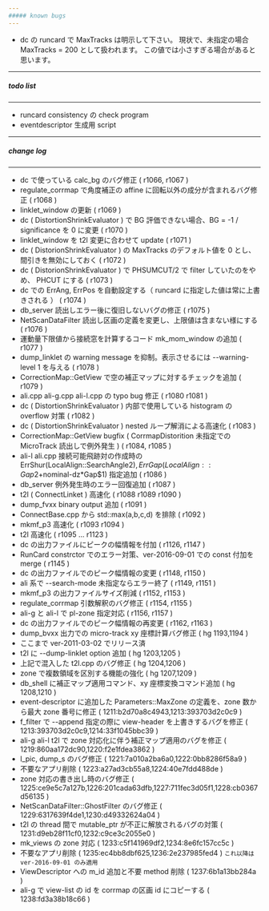 ```yaml
---
##### known bugs
---
```

+ dc の runcard で MaxTracks は明示して下さい。 現状で、未指定の場合 MaxTracks = 200 として扱われます。 この値では小さすぎる場合があると思います。

---
##### todo list
---
+ runcard consistency の check program
+ eventdescriptor 生成用 script  

---
##### change log
---
+ dc で使っている calc_bg のバグ修正 ( r1066, r1067 )
+ regulate_corrmap で角度補正の affine に回転以外の成分が含まれるバグ修正 ( r1068 )
+ linklet_window の更新 ( r1069 )
+ dc ( DistortionShrinkEvaluator ) で BG 評価できない場合、BG = -1 / significance を 0 に変更 ( r1070 )
+ linklet_window を t2l 変更に合わせて update ( r1071 )
+ dc ( DistorionShrinkEvaluator ) の MaxTracks のデフォルト値を 0 とし、間引きを無効にしておく ( r1072 )
+ dc ( DistorionShrinkEvaluator ) で PHSUMCUT/2 で filter していたのをやめ、 PHCUT にする ( r1073 )
+ dc での ErrAng, ErrPos を自動設定する（ runcard に指定した値は常に上書きされる ） ( r1074 )
+ db_server 読出しエラー後に復旧しないバグの修正 ( r1075 )
+ NetScanDataFilter 読出し区画の定義を変更し、上限値は含まない様にする ( r1076 )
+ 運動量下限値から接続窓を計算するコード mk_mom_window の追加 ( r1077 )
+ dump_linklet の warning message を抑制。表示させるには --warning-level 1 を与える ( r1078 )
+ CorrectionMap::GetView で空の補正マップに対するチェックを追加 ( r1079 )
+ ali.cpp ali-g.cpp ali-l.cpp の typo bug 修正 ( r1080 r1081 )
+ dc ( DistortionShrinkEvaluator ) 内部で使用している histogram の overflow 対策 ( r1082 )
+ dc ( DistortionShrinkEvaluator ) nested ループ解消による高速化 ( r1083 )
+ CorrectionMap::GetView bugfix ( CorrmapDistorition 未指定での MicroTrack 読出しで例外発生 ) ( r1084, r1085 )
+ ali-l ali.cpp 接続可能飛跡対の作成時の ErrShur(LocalAlign::SearchAngle$2), ErrGap(LocalAlign::Gap$2+nominal-dz*Gap$1) 指定追加 ( r1086 )
+ db_server 例外発生時のエラー回復追加 ( r1087 )
+ t2l ( ConnectLinket ) 高速化 ( r1088 r1089 r1090 )
+ dump_fvxx binary output 追加 ( r1091 )
+ ConnectBase.cpp から std::max(a,b,c,d) を排除 ( r1092 )
+ mkmf_p3 高速化 ( r1093 r1094 )
+ t2l 高速化 ( r1095 ... r1123 )
+ dc の出力ファイルにピークの幅情報を付加 ( r1126, r1147 )
+ RunCard constrctor でのエラー対策、ver-2016-09-01 での const 付加を merge ( r1145 )
+ dc の出力ファイルでのピーク幅情報の変更 ( r1148, r1150 )
+ ali 系で --search-mode 未指定ならエラー終了 ( r1149, r1151 )
+ mkmf_p3 の出力ファイルサイズ削減 ( r1152, r1153 )
+ regulate_corrmap 引数解釈のバグ修正 ( r1154, r1155 )
+ ali-g と ali-l で pl-zone 指定対応 ( r1156, r1157 )
+ dc の出力ファイルでのピーク幅情報の再変更 ( r1162, r1163 )
+ dump_bvxx 出力での micro-track xy 座標計算バグ修正 ( hg 1193,1194 )
+ ここまで ver-2011-03-02 でリリース済
+ t2l に --dump-linklet option 追加 ( hg 1203,1205 )
+ 上記で混入した t2l.cpp のバグ修正 ( hg 1204,1206 )
+ zone で複数領域を区別する機能の強化 ( hg 1207,1209 )
+ db_shell に補正マップ適用コマンド、xy 座標変換コマンド追加 ( hg 1208,1210 )
+ event-descriptor に追加した Parameters::MaxZone の定義を、zone 数から最大 zone 番号に修正 ( 1211:b2d70a8c4943,1213:393703d2c0c9 )
+ f_filter で --append 指定の際に view-header を上書きするバグを修正 ( 1213:393703d2c0c9,1214:33f1045bbc39 )
+ ali-g ali-l t2l で zone 対応化に伴う補正マップ適用のバグを修正 ( 1219:860aa172dc90,1220:f2e1fdea3862 )
+ l_pic, dump_s のバグ修正 ( 1221:7a010a2ba6a0,1222:0bb8286f58a9 )
+ 不要なアプリ削除 ( 1223:a27ad3cb55a8,1224:40e7fdd488de )
+ zone 対応の書き出し時のバグ修正 ( 1225:ce9e5c7a127b,1226:201cada63dfb,1227:711fec3d05f1,1228:cb0367d56135 )
+ NetScanDataFilter::GhostFilter のバグ修正 ( 1229:6317639f4de1,1230:d49332624a04 )
+ t2l の thread 間で mutable_ptr が不正に解放されるバグの対策 ( 1231:d9eb28f11cf0,1232:c9ce3c2055e0 )
+ mk_views の zone 対応 ( 1233:c5f141969df2,1234:8e6fc157cc5c )
+ 不要なアプリ削除 ( 1235:ec4bb8dbf625,1236:2e237985fed4 ) ``` これ以降は ver-2016-09-01 のみ適用 ```
+ ViewDescriptor への m_id 追加と不要 method 削除 ( 1237:6b1a13bb284a )
+ ali-g で view-list の id を corrmap の区画 id にコピーする ( 1238:fd3a38b18c66 )
